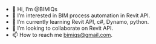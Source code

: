 - 👋 Hi, I’m @BIMIQs
- 👀 I’m interested in BIM process automation in Revit API.
- 🌱 I’m currently learning Revit API, c#, Dynamo, python.
- 💞️ I’m looking to collaborate on Revit API.
- 📫 How to reach me bimiqs@gmail.com.

